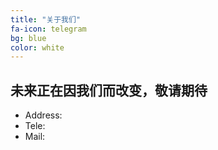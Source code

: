 ```yaml
---
title: "关于我们"
fa-icon: telegram
bg: blue
color: white
---
```


## 未来正在因我们而改变，敬请期待

+ Address:  
+ Tele:
+ Mail:



